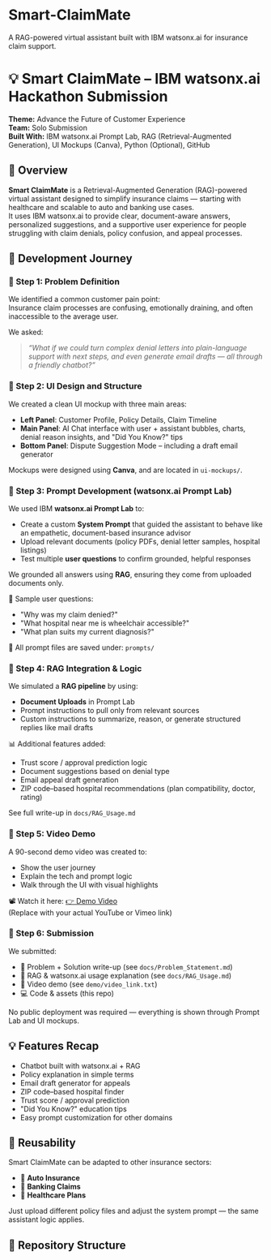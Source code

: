 # Smart-ClaimMate
A RAG-powered virtual assistant built with IBM watsonx.ai for insurance claim support.
# 💡 Smart ClaimMate – IBM watsonx.ai Hackathon Submission

**Theme:** Advance the Future of Customer Experience  
**Team:** Solo Submission  
**Built With:** IBM watsonx.ai Prompt Lab, RAG (Retrieval-Augmented Generation), UI Mockups (Canva), Python (Optional), GitHub  


## 🧠 Overview

**Smart ClaimMate** is a Retrieval-Augmented Generation (RAG)-powered virtual assistant designed to simplify insurance claims — starting with healthcare and scalable to auto and banking use cases.  
It uses IBM watsonx.ai to provide clear, document-aware answers, personalized suggestions, and a supportive user experience for people struggling with claim denials, policy confusion, and appeal processes.


## 🔨 Development Journey

### 📌 Step 1: Problem Definition  
We identified a common customer pain point:  
Insurance claim processes are confusing, emotionally draining, and often inaccessible to the average user.

We asked:  
> *“What if we could turn complex denial letters into plain-language support with next steps, and even generate email drafts — all through a friendly chatbot?”*



### 📌 Step 2: UI Design and Structure  
We created a clean UI mockup with three main areas:
- **Left Panel**: Customer Profile, Policy Details, Claim Timeline
- **Main Panel**: AI Chat interface with user + assistant bubbles, charts, denial reason insights, and "Did You Know?" tips
- **Bottom Panel**: Dispute Suggestion Mode – including a draft email generator

Mockups were designed using **Canva**, and are located in `ui-mockups/`.



### 📌 Step 3: Prompt Development (watsonx.ai Prompt Lab)  
We used IBM **watsonx.ai Prompt Lab** to:
- Create a custom **System Prompt** that guided the assistant to behave like an empathetic, document-based insurance advisor
- Upload relevant documents (policy PDFs, denial letter samples, hospital listings)
- Test multiple **user questions** to confirm grounded, helpful responses

We grounded all answers using **RAG**, ensuring they come from uploaded documents only.

🧾 Sample user questions:
- "Why was my claim denied?"
- "What hospital near me is wheelchair accessible?"
- "What plan suits my current diagnosis?"

📄 All prompt files are saved under: `prompts/`

### 📌 Step 4: RAG Integration & Logic  
We simulated a **RAG pipeline** by using:
- **Document Uploads** in Prompt Lab
- Prompt instructions to pull only from relevant sources
- Custom instructions to summarize, reason, or generate structured replies like mail drafts

📊 Additional features added:
- Trust score / approval prediction logic
- Document suggestions based on denial type
- Email appeal draft generation
- ZIP code–based hospital recommendations (plan compatibility, doctor, rating)

See full write-up in `docs/RAG_Usage.md`



### 📌 Step 5: Video Demo  
A 90-second demo video was created to:
- Show the user journey  
- Explain the tech and prompt logic  
- Walk through the UI with visual highlights  

📽 Watch it here: [👉 Demo Video](https://your-demo-link.com)  
(Replace with your actual YouTube or Vimeo link)



### 📌 Step 6: Submission  
We submitted:
- 📝 Problem + Solution write-up (see `docs/Problem_Statement.md`)
- 🧠 RAG & watsonx.ai usage explanation (see `docs/RAG_Usage.md`)
- 🎥 Video demo (see `demo/video_link.txt`)
- 💻 Code & assets (this repo)

No public deployment was required — everything is shown through Prompt Lab and UI mockups.



## 💡 Features Recap

- Chatbot built with watsonx.ai + RAG
- Policy explanation in simple terms
- Email draft generator for appeals
- ZIP code–based hospital finder
- Trust score / approval prediction
- "Did You Know?" education tips
- Easy prompt customization for other domains



## 🔄 Reusability

Smart ClaimMate can be adapted to other insurance sectors:
- 🚗 **Auto Insurance**
- 🏦 **Banking Claims**
- 🏥 **Healthcare Plans**

Just upload different policy files and adjust the system prompt — the same assistant logic applies.



## 📁 Repository Structure

